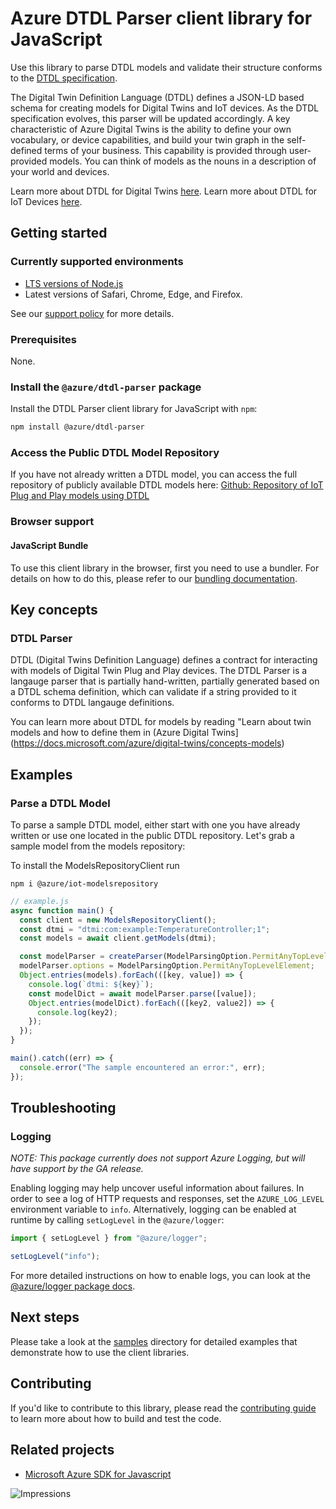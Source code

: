 # Azure DTDL Parser client library for JavaScript

Use this library to parse DTDL models and validate their structure conforms to the [DTDL specification](https://aka.ms/dtdl).

The Digital Twin Definition Language (DTDL) defines a JSON-LD based schema for creating models for Digital Twins and IoT devices. As the DTDL specification evolves, this parser will be updated accordingly. A key characteristic of Azure Digital Twins is the ability to define your own vocabulary, or device capabilities, and build your twin graph in the self-defined terms of your business. This capability is provided through user-provided models. You can think of models as the nouns in a description of your world and devices.

Learn more about DTDL for Digital Twins [here](https://docs.microsoft.com/azure/digital-twins/concepts-models).
Learn more about DTDL for IoT Devices [here](https://docs.microsoft.com/en-us/azure/iot-develop/concepts-modeling-guide).


## Getting started

### Currently supported environments

- [LTS versions of Node.js](https://nodejs.org/about/releases/)
- Latest versions of Safari, Chrome, Edge, and Firefox.

See our [support policy](https://github.com/Azure/azure-sdk-for-js/blob/main/SUPPORT.md) for more details.

### Prerequisites

None.

### Install the `@azure/dtdl-parser` package

Install the DTDL Parser client library for JavaScript with `npm`:

```bash
npm install @azure/dtdl-parser
```

### Access the Public DTDL Model Repository

If you have not already written a DTDL model, you can access the full repository of publicly available DTDL models here: [Github: Repository of IoT Plug and Play models using DTDL](https://github.com/Azure/iot-plugandplay-models)

### Browser support

#### JavaScript Bundle

To use this client library in the browser, first you need to use a bundler. For details on how to do this, please refer to our [bundling documentation](https://aka.ms/AzureSDKBundling).

## Key concepts

### DTDL Parser

DTDL (Digital Twins Definition Language) defines a contract for interacting with models of Digital Twin Plug and Play devices. The DTDL Parser is a langauge parser that is partially hand-written, partially generated based on a DTDL schema definition, which can validate if a string provided to it conforms to DTDL langauge definitions.

You can learn more about DTDL for models by reading "Learn about twin models and how to define them in (Azure Digital Twins](https://docs.microsoft.com/azure/digital-twins/concepts-models)

## Examples

### Parse a DTDL Model

To parse a sample DTDL model, either start with one you have already written or use one located in the public DTDL repository. Let's grab a sample model from the models repository:

To install the ModelsRepositoryClient run 

```
npm i @azure/iot-modelsrepository
```

```js
// example.js
async function main() {
  const client = new ModelsRepositoryClient();
  const dtmi = "dtmi:com:example:TemperatureController;1";
  const models = await client.getModels(dtmi);

  const modelParser = createParser(ModelParsingOption.PermitAnyTopLevelElement);
  modelParser.options = ModelParsingOption.PermitAnyTopLevelElement;
  Object.entries(models).forEach(([key, value]) => {
    console.log(`dtmi: ${key}`);
    const modelDict = await modelParser.parse([value]);
    Object.entries(modelDict).forEach(([key2, value2]) => {
      console.log(key2);
    });
  });
}

main().catch((err) => {
  console.error("The sample encountered an error:", err); 
});
```

## Troubleshooting

### Logging

*NOTE: This package currently does not support Azure Logging, but will have support by the GA release.*

Enabling logging may help uncover useful information about failures. In order to see a log of HTTP requests and responses, set the `AZURE_LOG_LEVEL` environment variable to `info`. Alternatively, logging can be enabled at runtime by calling `setLogLevel` in the `@azure/logger`:

```javascript
import { setLogLevel } from "@azure/logger";

setLogLevel("info");
```

For more detailed instructions on how to enable logs, you can look at the [@azure/logger package docs](https://github.com/Azure/azure-sdk-for-js/tree/master/sdk/core/logger).

## Next steps

Please take a look at the [samples](https://github.com/Azure/azure-sdk-for-js/tree/main/sdk/digitaltwins/dtdl-parser/samples) directory for detailed examples that demonstrate how to use the client libraries.

## Contributing

If you'd like to contribute to this library, please read the [contributing guide](https://github.com/Azure/azure-sdk-for-js/blob/master/CONTRIBUTING.md) to learn more about how to build and test the code.

## Related projects

- [Microsoft Azure SDK for Javascript](https://github.com/Azure/azure-sdk-for-js)

![Impressions](https://azure-sdk-impressions.azurewebsites.net/api/impressions/azure-sdk-for-js%2Fsdk%2Ftemplate%2Ftemplate%2FREADME.png)

[azure_cli]: https://docs.microsoft.com/cli/azure
[azure_sub]: https://azure.microsoft.com/free/
